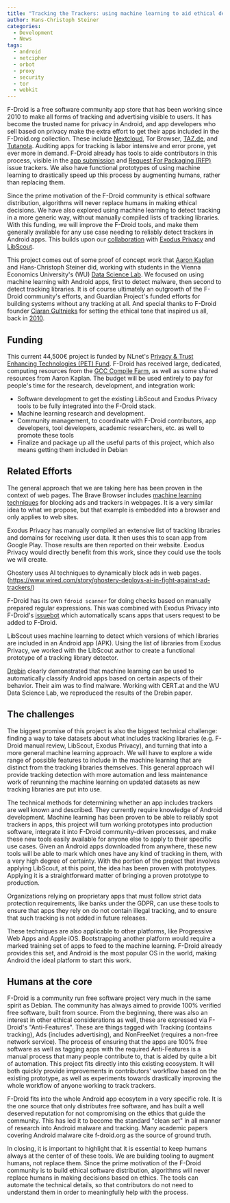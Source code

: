 ```yaml
---
title: "Tracking the Trackers: using machine learning to aid ethical decisions"
author: Hans-Christoph Steiner
categories:
  - Development
  - News
tags:
  - android
  - netcipher
  - orbot
  - proxy
  - security
  - tor
  - webkit
---
```



F-Droid is a free software community app store that has been working since 2010 to make all forms of tracking and advertising visible to users. It has become the trusted name for privacy in Android, and app developers who sell based on privacy make the extra effort to get their apps included in the F-Droid.org collection. These include [Nextcloud](https://f-droid.org/packages/com.nextcloud.client), Tor Browser, [TAZ.de](https://f-droid.org/packages/de.thecode.android.tazreader), and [Tutanota](https://f-droid.org/packages/de.tutao.tutanota).  Auditing apps for tracking is labor intensive and error prone, yet ever more in demand. F-Droid already has tools to aide contributors in this process, visible in the [app submission](https://gitlab.com/fdroid/fdroiddata/merge_requests) and [Request For Packaging (RFP)](https://gitlab.com/fdroid/rfp/issues) issue trackers.  We also have functional prototypes of using machine learning to drastically speed up this process by augmenting humans, rather than replacing them. 

Since the prime motivation of the F-Droid community is ethical software distribution, algorithms will never replace humans in making ethical decisions. We have also explored using machine learning to detect tracking in a more generic way, without manually compiled lists of tracking libraries. With this funding, we will improve the F-Droid tools, and make them generally available for any use case needing to reliably detect trackers in Android apps. This builds upon our [collaboration](https://f-droid.org/en/2017/12/14/new-collaborations-on-exposing-tracking.html) with [Exodus Privacy](https://exodus-privacy.eu.org/) and [LibScout](https://github.com/reddr/LibScout).

This project comes out of some proof of concept work that [Aaron Kaplan](https://www.lo-res.org/~aaron/) and Hans-Christoph Steiner did, working with students in the Vienna Economics University's (WU) [Data Science Lab](https://www.wu.ac.at/en/infobiz/teaching/sbwl-data-science).  We focused on using machine learning with Android apps, first to detect malware, then second to detect tracking libraries.  It is of course ultimately an outgrowth of the F-Droid community's efforts, and Guardian Project's funded efforts for building systems without any tracking at all.  And special thanks to F-Droid founder [Ciaran Gultnieks](https://en.wikipedia.org/wiki/Ciaran_Gultnieks) for setting the ethical tone that inspired us all, back in [2010](https://f-droid.org/2010/09/30/no-free-beer.html).


## Funding

This current 44,500€ project is funded by NLnet's [Privacy & Trust Enhancing Technologies (PET) Fund](https://nlnet.nl/PET/).  F-Droid has received large, dedicated, computing resources from the [GCC Compile Farm](https://cfarm.tetaneutral.net/machines/list/), as well as some shared resources from Aaron Kaplan.  The budget will be used entirely to pay for people's time for the research, development, and integration work:

* Software development to get the existing LibScout and Exodus Privacy tools to be fully integrated into the F-Droid stack.
* Machine learning research and development.
* Community management, to coordinate with F-Droid contributors, app developers, tool developers, academic researchers, etc. as well to promote these tools
* Finalize and package up all the useful parts of this project, which also means getting them included in Debian


## Related Efforts

The general approach that we are taking here has been proven in the context of web pages. The Brave Browser includes [machine learning techniques](https://arxiv.org/pdf/1805.09155) for blocking ads and trackers in webpages.  It is a very similar idea to what we propose, but that example is embedded into a browser and only applies to web sites.

Exodus Privacy has manually compiled an extensive list of tracking libraries and domains for receiving user data.  It then uses this to scan app from Google Play.  Those results are then reported on their website.  Exodus Privacy would directly benefit from this work, since they could use the tools we will create.

Ghostery uses AI techniques to dynamically block ads in web pages. (https://www.wired.com/story/ghostery-deploys-ai-in-fight-against-ad-trackers/)

F-Droid has its own `fdroid scanner` for doing checks based on manually prepared regular expressions.  This was combined with Exodus Privacy into F-Droid's [issuebot](https://gitlab.com/fdroid/rfp/issues) which automatically scans apps that users request to be added to F-Droid.

LibScout uses machine learning to detect which versions of which libraries are included in an Android app (APK).  Using the list of libraries from Exodus Privacy, we worked with the LibScout author to create a functional prototype of a tracking library detector.

[Drebin](https://www.sec.cs.tu-bs.de/pubs/2014-ndss.pdf) clearly demonstrated that machine learning can be used to automatically classify Android apps based on certain aspects of their behavior. Their aim was to find malware.  Working with CERT.at and the WU Data Science Lab, we reproduced the results of the Drebin paper.


## The challenges

The biggest promise of this project is also the biggest technical challenge: finding a way to take datasets about what includes tracking libraries (e.g. F-Droid manual review, LibScout, Exodus Privacy), and turning that into a more general machine learning approach.  We will have to explore a wide range of possible features to include in the machine learning that are distinct from the tracking libraries themselves.  This general approach will provide tracking detection with more automation and less maintenance work of rerunning the machine learning on updated datasets as new tracking libraries are put into use.

The technical methods for determining whether an app includes trackers are well known and described.  They currently require knowledge of Android development.  Machine learning has been proven to be able to reliably spot trackers in apps, this project will turn working prototypes into production software, integrate it into F-Droid community-driven processes, and make these new tools easily available for anyone else to apply to their specific use cases. Given an Android apps downloaded from anywhere, these new tools will be able to mark which ones have any kind of tracking in them, with a very high degree of certainty.  With the portion of the project that involves applying LibScout, at this point, the idea has been proven with prototypes.  Applying it is a straightforward matter of bringing a proven prototype to production.

Organizations relying on proprietary apps that must follow strict data protection requirements, like banks under the GDPR, can use these tools to ensure that apps they rely on do not contain illegal tracking, and to ensure that such tracking is not added in future releases.

These techniques are also applicable to other platforms, like Progressive Web Apps and Apple iOS.  Bootstrapping another platform would require a marked training set of apps to feed to the machine learning.  F-Droid already provides this set, and Android is the most popular OS in the world, making Android the ideal platform to start this work.


## Humans at the core

F-Droid is a community run free software project very much in the same spirit as Debian.  The community has always aimed to provide 100% verified free software, built from source.  From the beginning, there was also an interest in other ethical considerations as well, these are expressed via F-Droid's "Anti-Features".  These are things tagged with Tracking (contains tracking), Ads (includes advertising), and NonFreeNet (requires a non-free network service).  The process of ensuring that the apps are 100% free software as well as tagging apps with the required Anti-Features is a manual process that many people contribute to, that is aided by quite a bit of automation.  This project fits directly into this existing ecosystem.  It will both quickly provide improvements in contributors' workflow based on the existing prototype, as well as experiments towards drastically improving the whole workflow of anyone working to track trackers.

F-Droid fits into the whole Android app ecosytem in a very specific role.   It is the one source that only distributes free software, and has built a well deserved reputation for not compromising on the ethics that guide the community.  This has led it to become the standard "clean set" in all manner of research into Android malware and tracking.  Many academic papers covering Android malware cite f-droid.org as the source of ground truth.

In closing, it is important to highlight that it is essential to keep humans always at the center of of these tools.  We are building tooling to augment humans, not replace them. Since the prime motivation of the F-Droid community is to build ethical software distribution, algorithms will never replace humans in making decisions based on ethics.  The tools can automate the technical details, so that contributors do not need to understand them in order to meaningfully help with the process.



